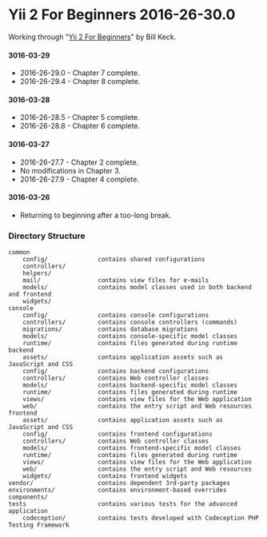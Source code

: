 Yii 2 For Beginners 2016-26-30.0
================================

Working through "[Yii 2 For Beginners](https://leanpub.com/yii2forbeginners)" by Bill Keck.

#### 3016-03-29

* 2016-26-29.0 - Chapter 7 complete.
* 2016-26-29.4 - Chapter 8 complete.

#### 3016-03-28

* 2016-26-28.5 - Chapter 5 complete.
* 2016-26-28.8 - Chapter 6 complete.

#### 3016-03-27

* 2016-26-27.7 - Chapter 2 complete.
* No modifications in Chapter 3.
* 2016-26-27.9 - Chapter 4 complete.

#### 3016-03-26

* Returning to beginning after a too-long break.

### Directory Structure

```
common
    config/              contains shared configurations
    controllers/
    helpers/
    mail/                contains view files for e-mails
    models/              contains model classes used in both backend and frontend
    widgets/
console
    config/              contains console configurations
    controllers/         contains console controllers (commands)
    migrations/          contains database migrations
    models/              contains console-specific model classes
    runtime/             contains files generated during runtime
backend
    assets/              contains application assets such as JavaScript and CSS
    config/              contains backend configurations
    controllers/         contains Web controller classes
    models/              contains backend-specific model classes
    runtime/             contains files generated during runtime
    views/               contains view files for the Web application
    web/                 contains the entry script and Web resources
frontend
    assets/              contains application assets such as JavaScript and CSS
    config/              contains frontend configurations
    controllers/         contains Web controller classes
    models/              contains frontend-specific model classes
    runtime/             contains files generated during runtime
    views/               contains view files for the Web application
    web/                 contains the entry script and Web resources
    widgets/             contains frontend widgets
vendor/                  contains dependent 3rd-party packages
environments/            contains environment-based overrides
components/
tests                    contains various tests for the advanced application
    codeception/         contains tests developed with Codeception PHP Testing Framework
```
